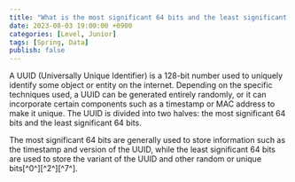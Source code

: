 ```yaml
---
title: "What is the most significant 64 bits and the least significant 64 bits of the UUID"
date: 2023-08-03 19:00:00 +0900
categories: [Level, Junior]
tags: [Spring, Data]
publish: false
---
```


A UUID (Universally Unique Identifier) is a 128-bit number used to uniquely identify some object or entity on the internet. Depending on the specific techniques used, a UUID can be generated entirely randomly, or it can incorporate certain components such as a timestamp or MAC address to make it unique. The UUID is divided into two halves: the most significant 64 bits and the least significant 64 bits.

The most significant 64 bits are generally used to store information such as the timestamp and version of the UUID, while the least significant 64 bits are used to store the variant of the UUID and other random or unique bits[^0^][^2^][^7^].